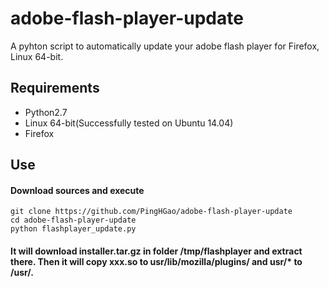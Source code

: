 # adobe-flash-player-update
A pyhton script to automatically update your adobe flash player for Firefox, Linux 64-bit.

## Requirements
* Python2.7
* Linux 64-bit(Successfully tested on Ubuntu 14.04)
* Firefox

## Use
#### Download sources and execute
```Shell
git clone https://github.com/PingHGao/adobe-flash-player-update
cd adobe-flash-player-update
python flashplayer_update.py
```
#### It will download installer.tar.gz in folder /tmp/flashplayer and extract there. Then it will copy xxx.so to usr/lib/mozilla/plugins/ and usr/* to /usr/.
